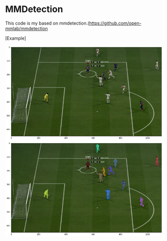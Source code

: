 
# MMDetection
This code is my based on mmdetection.(https://github.com/open-mmlab/mmdetection


[Example]

![demo image](demo/origin.png)
![demo image](demo/segmentation.png)


